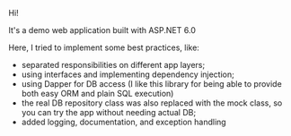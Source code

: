 Hi!

It's a demo web application built with ASP.NET 6.0

Here, I tried to implement some best practices, like:
- separated responsibilities on different app layers;
- using interfaces and implementing dependency injection;
- using Dapper for DB access (I like this library for being able to provide both easy ORM and plain SQL execution)
- the real DB repository class was also replaced with the mock class, so you can try the app without needing actual DB;
- added logging, documentation, and exception handling
  
